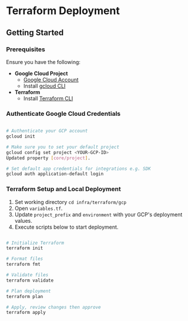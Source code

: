 # Terraform Deployment

## Getting Started

### Prerequisites

Ensure you have the following:

- **Google Cloud Project**
    - [Google Cloud Account](https://console.cloud.google.com/)
    - Install [gcloud CLI](https://cloud.google.com/sdk/docs/install)
- **Terraform**
    - Install [Terraform CLI](https://developer.hashicorp.com/terraform/install)

### Authenticate Google Cloud Credentials

```bash

# Authenticate your GCP account
gcloud init

# Make sure you to set your default project
gcloud config set project <YOUR-GCP-ID>
Updated property [core/project].

# Set default app credentials for integrations e.g. SDK
gcloud auth application-default login
```

### Terraform Setup and Local Deployment
1. Set working directory ```cd infra/terraform/gcp```
2. Open `variables.tf`.
3. Update `project_prefix` and `environment` with your GCP's deployment values.
4. Execute scripts below to start deployment.
```bash

# Initialize Terraform
terraform init

# Format files
terraform fmt

# Validate files
terraform validate

# Plan deployment
terraform plan

# Apply, review changes then approve
terraform apply
```
